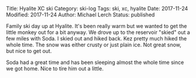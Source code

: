 Title: Hyalite XC ski
Category: ski-log
Tags: ski, xc, hyalite
Date: 2017-11-24
Modified: 2017-11-24
Author: Michael Lerch
Status: published

Family ski day up at Hyalite.  It's been really warm but we wanted to get the
little monkey out for a bit anyway.  We drove up to the reservoir "skied" out a
few miles with Soda.  I skied out and hiked back.  Kez pretty much hiked the
whole time.  The snow was either crusty or just plain ice.  Not great snow, but
nice to get out.

Soda had a great time and has been sleeping almost the whole time since we got
home.  Nice to tire him out a little.
